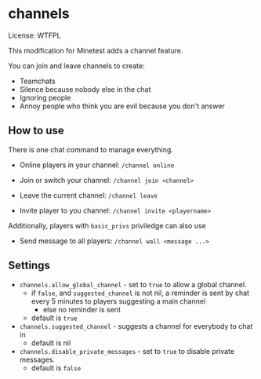 channels
========

License: WTFPL

This modification for Minetest adds a channel feature.

You can join and leave channels to create:

* Teamchats
* Silence because nobody else in the chat
* Ignoring people
* Annoy people who think you are evil because you don't answer

How to use
----------

There is one chat command to manage everything.

* Online players in your channel:  `/channel online`

* Join or switch your channel:     `/channel join <channel>`

* Leave the current channel:       `/channel leave`

* Invite player to you channel:    `/channel invite <playername>`

Additionally, players with `basic_privs` priviledge can also use

* Send message to all players:     `/channel wall <message ...>`

Settings
--------

* `channels.allow_global_channel` - set to `true` to allow a global channel.
    * if `false`, and `suggested_channel` is not nil, a reminder is sent by chat every 5 minutes to players suggesting a main channel
        * else no reminder is sent
    * default is `true`
* `channels.suggested_channel` - suggests a channel for everybody to chat in
    * default is nil
* `channels.disable_private_messages` - set to `true` to disable private messages.
    * default is `false`
